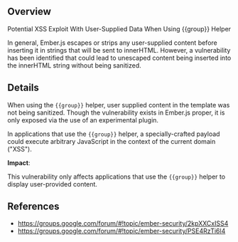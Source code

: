 ## Overview
Potential XSS Exploit With User-Supplied Data When Using {{group}} Helper

In general, Ember.js escapes or strips any user-supplied content before
inserting it in strings that will be sent to innerHTML.  However, a vulnerability has been identified that could lead to unescaped content being inserted into the innerHTML string without being sanitized.

## Details

When using the `{{group}}` helper, user supplied content in the template was not
being sanitized. Though the vulnerability exists in Ember.js proper, it is only
exposed via the use of an experimental plugin.

In applications that use the `{{group}}` helper, a specially-crafted payload
could execute arbitrary JavaScript in the context of the current domain
("XSS").

**Impact**:

This vulnerability only affects applications that use the `{{group}}` helper
to display user-provided content.

## References
- https://groups.google.com/forum/#!topic/ember-security/2kpXXCxISS4
- https://groups.google.com/forum/#!topic/ember-security/PSE4RzTi6l4

